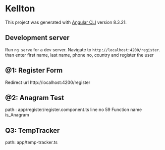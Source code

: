 # Kellton

This project was generated with [Angular CLI](https://github.com/angular/angular-cli) version 8.3.21.

## Development server

Run `ng serve` for a dev server. Navigate to `http://localhost:4200/register`. than enter first name, last name, phone no, country and register the user

## @1: Register Form
Redirect url http://localhost:4200/register

## @2: Anagram Test
path : app/register/register.component.ts
line no 59 
Function name is_Anagram

##  Q3: TempTracker
path: app/temp-tracker.ts
